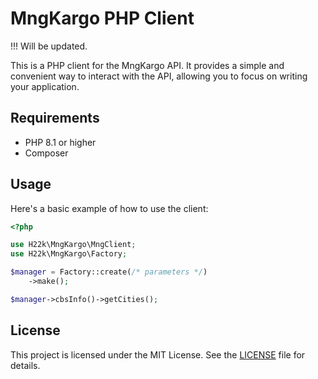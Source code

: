 
# MngKargo PHP Client

!!! Will be updated.

This is a PHP client for the MngKargo API. It provides a simple and convenient way to interact with the API, allowing you to focus on writing your application.

## Requirements

- PHP 8.1 or higher
- Composer

[//]: # (## Installation)

[//]: # ()
[//]: # (Use Composer to install the MngKargo PHP Client:)

[//]: # ()
[//]: # (```bash)

[//]: # (composer require h22k/mngkargo)

[//]: # (```)

## Usage

Here's a basic example of how to use the client:

```php
<?php

use H22k\MngKargo\MngClient;
use H22k\MngKargo\Factory;

$manager = Factory::create(/* parameters */)
    ->make();

$manager->cbsInfo()->getCities();
```

[//]: # (For more detailed examples, see the [examples]&#40;./examples&#41; directory.)

[//]: # (## Contributing)

[//]: # ()
[//]: # (Contributions are welcome! Please read our [contributing guide]&#40;./CONTRIBUTING.md&#41; to get started.)

## License

This project is licensed under the MIT License. See the [LICENSE](./LICENSE) file for details.
